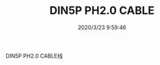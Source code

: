 ﻿---
layout: post 
title: DIN5P PH2.0 CABLE
tags: HARNESS
categories: wire-harness
overview: DIN5P PH2.0 CABLE
series: 
part_number: KR18
thumb_img: static/202003/283-thumb-20200323180022.jpg
small_img: static/202003/283-20200323180022.jpg
date: 2020/3/23 9:59:46
---


DIN5P PH2.0 CABLE线
